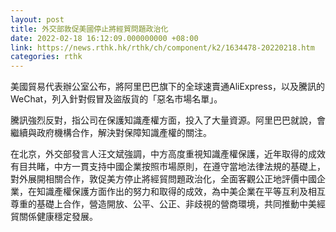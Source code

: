 ```yaml
---
layout: post
title: 外交部敦促美國停止將經貿問題政治化
date: 2022-02-18 16:12:09.000000000 +08:00
link: https://news.rthk.hk/rthk/ch/component/k2/1634478-20220218.htm
categories: rthk
---
```


美國貿易代表辦公室公布，將阿里巴巴旗下的全球速賣通AliExpress，以及騰訊的WeChat，列入針對假冒及盜版貨的「惡名市場名單」。

騰訊強烈反對，指公司在保護知識產權方面，投入了大量資源。阿里巴巴就說，會繼續與政府機構合作，解決對保障知識產權的關注。

在北京，外交部發言人汪文斌強調，中方高度重視知識產權保護，近年取得的成效有目共睹，中方一貫支持中國企業按照市場原則，在遵守當地法律法規的基礎上，對外展開相關合作，敦促美方停止將經貿問題政治化，全面客觀公正地評價中國企業，在知識產權保護方面作出的努力和取得的成效，為中美企業在平等互利及相互尊重的基礎上合作，營造開放、公平、公正、非歧視的營商環境，共同推動中美經貿關係健康穩定發展。
